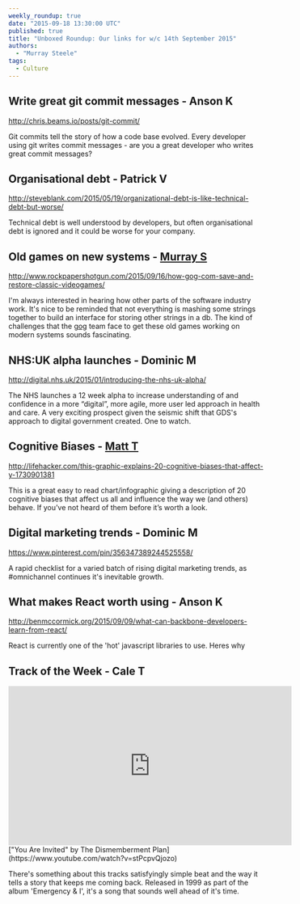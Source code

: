 ```yaml
---
weekly_roundup: true
date: "2015-09-18 13:30:00 UTC"
published: true
title: "Unboxed Roundup: Our links for w/c 14th September 2015"
authors:
  - "Murray Steele"
tags:
  - Culture
---
```


## Write great git commit messages - Anson K

http://chris.beams.io/posts/git-commit/

Git commits tell the story of how a code base evolved. Every developer using git writes commit messages - are you a great developer who writes great commit messages?

## Organisational debt - Patrick V

http://steveblank.com/2015/05/19/organizational-debt-is-like-technical-debt-but-worse/

Technical debt is well understood by developers, but often organisational debt is ignored and it could be worse for your company.

## Old games on new systems - [Murray S](/people#murray-steele)

http://www.rockpapershotgun.com/2015/09/16/how-gog-com-save-and-restore-classic-videogames/

I'm always interested in hearing how other parts of the software industry work.  It's nice to be reminded that not everything is mashing some strings together to build an interface for storing other strings in a db.  The kind of challenges that the [gog](http://gog.com) team face to get these old games working on modern systems sounds fascinating.

## NHS:UK alpha launches - Dominic M

http://digital.nhs.uk/2015/01/introducing-the-nhs-uk-alpha/

The NHS launches a 12 week alpha to increase understanding of and confidence in a more “digital”, more agile, more user led approach in health and care. A very exciting prospect given the seismic shift that GDS's approach to digital government created. One to watch.

## Cognitive Biases - [Matt T](https://uk.linkedin.com/in/mattturrell1)

http://lifehacker.com/this-graphic-explains-20-cognitive-biases-that-affect-y-1730901381

This is a great easy to read chart/infographic giving a description of 20 cognitive biases that affect us all and influence the way we (and others) behave. If you’ve not heard of them before it’s worth a look.

## Digital marketing trends - Dominic M

https://www.pinterest.com/pin/356347389244525558/

A rapid checklist for a varied batch of rising digital marketing trends, as #omnichannel continues it's inevitable growth.

## What makes React worth using - Anson K

http://benmccormick.org/2015/09/09/what-can-backbone-developers-learn-from-react/

React is currently one of the 'hot' javascript libraries to use. Heres why

## Track of the Week - Cale T

<iframe width="560" height="315" src="https://www.youtube.com/embed/stPcpvQjozo" frameborder="0" allowfullscreen></iframe>
["You Are Invited" by The Dismemberment Plan](https://www.youtube.com/watch?v=stPcpvQjozo)

There's something about this tracks satisfyingly simple beat and the way it tells a story that keeps me coming back. Released in 1999 as part of the album 'Emergency & I', it's a song that sounds well ahead of it's time.


